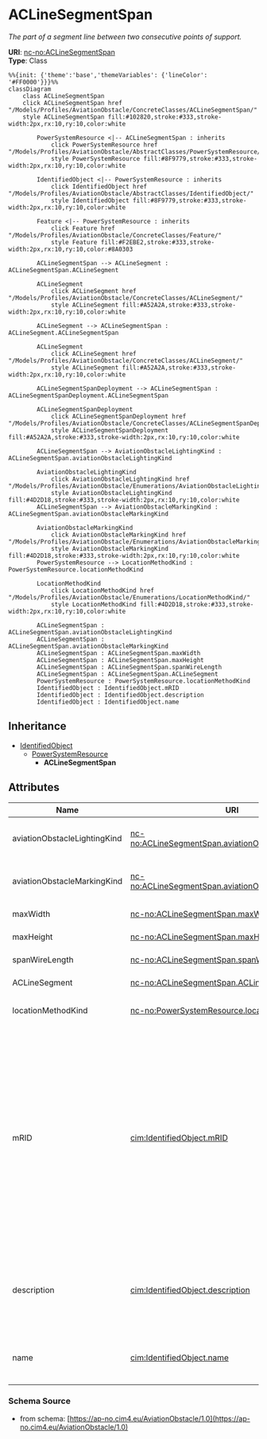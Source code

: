# ACLineSegmentSpan

_The part of a segment line between two consecutive points of support._

**URI**: [nc-no:ACLineSegmentSpan](http://cim4.eu/ns/nc-no#ACLineSegmentSpan)<br />
**Type**: Class

```mermaid
%%{init: {'theme':'base','themeVariables': {'lineColor': '#FF0000'}}}%%
classDiagram
    class ACLineSegmentSpan
    click ACLineSegmentSpan href "/Models/Profiles/AviationObstacle/ConcreteClasses/ACLineSegmentSpan/"
    style ACLineSegmentSpan fill:#102820,stroke:#333,stroke-width:2px,rx:10,ry:10,color:white
     
        PowerSystemResource <|-- ACLineSegmentSpan : inherits
            click PowerSystemResource href "/Models/Profiles/AviationObstacle/AbstractClasses/PowerSystemResource/"
            style PowerSystemResource fill:#8F9779,stroke:#333,stroke-width:2px,rx:10,ry:10,color:white
     
        IdentifiedObject <|-- PowerSystemResource : inherits
            click IdentifiedObject href "/Models/Profiles/AviationObstacle/AbstractClasses/IdentifiedObject/"
            style IdentifiedObject fill:#8F9779,stroke:#333,stroke-width:2px,rx:10,ry:10,color:white

        Feature <|-- PowerSystemResource : inherits
            click Feature href "/Models/Profiles/AviationObstacle/ConcreteClasses/Feature/"
            style Feature fill:#F2EBE2,stroke:#333,stroke-width:2px,rx:10,ry:10,color:#8A0303

        ACLineSegmentSpan --> ACLineSegment : ACLineSegmentSpan.ACLineSegment

        ACLineSegment
            click ACLineSegment href "/Models/Profiles/AviationObstacle/ConcreteClasses/ACLineSegment/"
            style ACLineSegment fill:#A52A2A,stroke:#333,stroke-width:2px,rx:10,ry:10,color:white

        ACLineSegment --> ACLineSegmentSpan : ACLineSegment.ACLineSegmentSpan

        ACLineSegment
            click ACLineSegment href "/Models/Profiles/AviationObstacle/ConcreteClasses/ACLineSegment/"
            style ACLineSegment fill:#A52A2A,stroke:#333,stroke-width:2px,rx:10,ry:10,color:white

        ACLineSegmentSpanDeployment --> ACLineSegmentSpan : ACLineSegmentSpanDeployment.ACLineSegmentSpan

        ACLineSegmentSpanDeployment
            click ACLineSegmentSpanDeployment href "/Models/Profiles/AviationObstacle/ConcreteClasses/ACLineSegmentSpanDeployment/"
            style ACLineSegmentSpanDeployment fill:#A52A2A,stroke:#333,stroke-width:2px,rx:10,ry:10,color:white

        ACLineSegmentSpan --> AviationObstacleLightingKind : ACLineSegmentSpan.aviationObstacleLightingKind

        AviationObstacleLightingKind
            click AviationObstacleLightingKind href "/Models/Profiles/AviationObstacle/Enumerations/AviationObstacleLightingKind/"
            style AviationObstacleLightingKind fill:#4D2D18,stroke:#333,stroke-width:2px,rx:10,ry:10,color:white
        ACLineSegmentSpan --> AviationObstacleMarkingKind : ACLineSegmentSpan.aviationObstacleMarkingKind

        AviationObstacleMarkingKind
            click AviationObstacleMarkingKind href "/Models/Profiles/AviationObstacle/Enumerations/AviationObstacleMarkingKind/"
            style AviationObstacleMarkingKind fill:#4D2D18,stroke:#333,stroke-width:2px,rx:10,ry:10,color:white
        PowerSystemResource --> LocationMethodKind : PowerSystemResource.locationMethodKind

        LocationMethodKind
            click LocationMethodKind href "/Models/Profiles/AviationObstacle/Enumerations/LocationMethodKind/"
            style LocationMethodKind fill:#4D2D18,stroke:#333,stroke-width:2px,rx:10,ry:10,color:white

        ACLineSegmentSpan : ACLineSegmentSpan.aviationObstacleLightingKind
        ACLineSegmentSpan : ACLineSegmentSpan.aviationObstacleMarkingKind
        ACLineSegmentSpan : ACLineSegmentSpan.maxWidth
        ACLineSegmentSpan : ACLineSegmentSpan.maxHeight
        ACLineSegmentSpan : ACLineSegmentSpan.spanWireLength
        ACLineSegmentSpan : ACLineSegmentSpan.ACLineSegment
        PowerSystemResource : PowerSystemResource.locationMethodKind
        IdentifiedObject : IdentifiedObject.mRID
        IdentifiedObject : IdentifiedObject.description
        IdentifiedObject : IdentifiedObject.name
```

## Inheritance
* [IdentifiedObject](IdentifiedObject.md)
    * [PowerSystemResource](PowerSystemResource.md)
        * **ACLineSegmentSpan**

## Attributes
| Name | URI | Cardinality and Range | Description | Inheritance |
| ---  | --- | --- | --- | --- |
| aviationObstacleLightingKind | [nc-no:ACLineSegmentSpan.aviationObstacleLightingKind](http://cim4.eu/ns/nc-no#ACLineSegmentSpan.aviationObstacleLightingKind) | 0..1 AviationObstacleLightingKind | The kind of aviation obstacle lighting associated with the ACLineSegmentSpan. | direct |
| aviationObstacleMarkingKind | [nc-no:ACLineSegmentSpan.aviationObstacleMarkingKind](http://cim4.eu/ns/nc-no#ACLineSegmentSpan.aviationObstacleMarkingKind) | 0..1 AviationObstacleMarkingKind | The kind of aviation obstacle marking associated with the ACLineSegmentSpan. | direct |
| maxWidth | [nc-no:ACLineSegmentSpan.maxWidth](http://cim4.eu/ns/nc-no#ACLineSegmentSpan.maxWidth) | 0..1 Length | Max width of the AC Line Segment Span | direct |
| maxHeight | [nc-no:ACLineSegmentSpan.maxHeight](http://cim4.eu/ns/nc-no#ACLineSegmentSpan.maxHeight) | 0..1 Length | Max height of the AC Line Segment Span | direct |
| spanWireLength | [nc-no:ACLineSegmentSpan.spanWireLength](http://cim4.eu/ns/nc-no#ACLineSegmentSpan.spanWireLength) | 0..1 Length | Length of the AC Line Segment Span | direct |
| ACLineSegment | [nc-no:ACLineSegmentSpan.ACLineSegment](http://cim4.eu/ns/nc-no#ACLineSegmentSpan.ACLineSegment) | 0..* ACLineSegment | The associated AC Line Segment | direct |
| locationMethodKind | [nc-no:PowerSystemResource.locationMethodKind](http://cim4.eu/ns/nc-no#PowerSystemResource.locationMethodKind) | 0..1 LocationMethodKind | Possible methods to derive geographical location. | PowerSystemResource |
| mRID | [cim:IdentifiedObject.mRID](https://cim.ucaiug.io/ns#IdentifiedObject.mRID) | 0..1 string | Master resource identifier issued by a model authority. The mRID is unique within an exchange context. Global uniqueness is easily achieved by using a UUID, as specified in RFC 4122, for the mRID. The use of UUID is strongly recommended.For CIMXML data files in RDF syntax conforming to IEC 61970-552, the mRID is mapped to rdf:ID or rdf:about attributes that identify CIM object elements. | IdentifiedObject |
| description | [cim:IdentifiedObject.description](https://cim.ucaiug.io/ns#IdentifiedObject.description) | 0..1 string | The description is a free human readable text describing or naming the object. It may be non unique and may not correlate to a naming hierarchy. | IdentifiedObject |
| name | [cim:IdentifiedObject.name](https://cim.ucaiug.io/ns#IdentifiedObject.name) | 0..1 string | The name is any free human readable and possibly non unique text naming the object. | IdentifiedObject |

### Schema Source
* from schema: [https://ap-no.cim4.eu/AviationObstacle/1.0](https://ap-no.cim4.eu/AviationObstacle/1.0)
